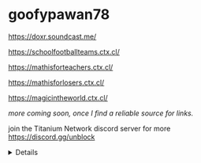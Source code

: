 # goofypawan78

https://doxr.soundcast.me/

https://schoolfootballteams.ctx.cl/

https://mathisforteachers.ctx.cl/

https://mathisforlosers.ctx.cl/

https://magicintheworld.ctx.cl/

_more coming soon, once I find a reliable source for links._

join the Titanium Network discord server for more
https://discord.gg/unblock

<details>
1. Create a bookmark folder and paste the extension page [chrome-extension://EXTENSION ID/manifest.json] lots of times. (About 800 minimum is recommended assuming your Chromebook is average school quality) It is recommended that you add the extension page at the beginning of the folder.

2. Right click and open all in a new window.

3. Close the window with all those tabs.

4. Open the folder in a new window again, and Chrome should hang those tabs to take care of the old ones in the background that were just closed. (Equivalent to the duplicate tab step in Bypassi's method)

5. Flip the Allow access to file URLs switch in the extension settings and then you've bypassed the patch and the exploit is working.

6. Close everything and you're good to go. If it didn't work, try adjusting the number of tabs being opened.

(credits to 3hk0 on github) 
</details>

